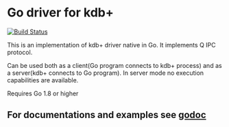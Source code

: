 # Go driver for kdb+ #

[![Build Status](https://travis-ci.org/sv/kdbgo.svg?branch=master)](https://travis-ci.org/sv/kdbgo)

This is an implementation of kdb+ driver native in Go. It implements Q IPC protocol.

Can be used both as a client(Go program connects to kdb+ process) and as a server(kdb+ connects to Go program).
In server mode no execution capabilities are available.

Requires Go 1.8 or higher

## For documentations and examples see [godoc](https://godoc.org/github.com/sv/kdbgo)
